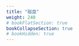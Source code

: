 ```yaml
---
title: "磁盘"
weight: 240
# bookFlatSection: true   
bookCollapseSection: true
# bookHidden: true
---
```


<br>